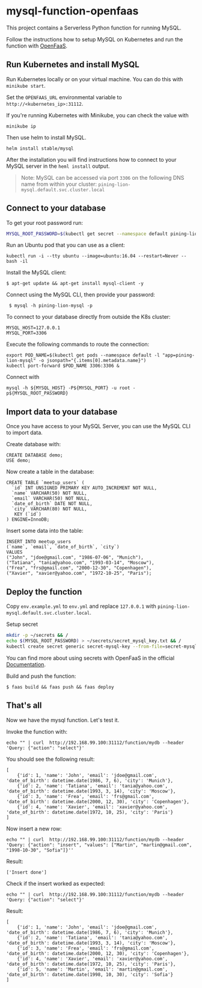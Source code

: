 # mysql-function-openfaas

This project contains a Serverless Python function for running MySQL.

Follow the instructions how to setup MySQL on Kubernetes and run the function with [OpenFaaS](https://www.openfaas.com).

## Run Kubernetes and install MySQL

Run Kubernetes locally or on your virtual machine. You can do this with `minikube start`.

Set the `OPENFAAS_URL` environmental variable to `http://<kubernetes_ip>:31112`.


If you're running Kubernetes with Minikube, you can check the value with 
```
minikube ip
```

Then use helm to install MySQL.

```
helm install stable/mysql
```

After the installation you will find instructions how to connect to your MySQL server in the `heml install` output.

> Note: MySQL can be accessed via port `3306` on the following DNS name from within your cluster:
`pining-lion-mysql.default.svc.cluster.local`

## Connect to your database

To get your root password run:

```bash
MYSQL_ROOT_PASSWORD=$(kubectl get secret --namespace default pining-lion-mysql -o jsonpath="{.data.mysql-root-password}" | base64 --decode; echo)
```

Run an Ubuntu pod that you can use as a client:
```
kubectl run -i --tty ubuntu --image=ubuntu:16.04 --restart=Never -- bash -il
```

Install the MySQL client:
```
$ apt-get update && apt-get install mysql-client -y
```

Connect using the MySQL CLI, then provide your password:
```
 $ mysql -h pining-lion-mysql -p
```

To connect to your database directly from outside the K8s cluster:
```
MYSQL_HOST=127.0.0.1
MYSQL_PORT=3306
```

Execute the following commands to route the connection:
```
export POD_NAME=$(kubectl get pods --namespace default -l "app=pining-lion-mysql" -o jsonpath="{.items[0].metadata.name}")
kubectl port-forward $POD_NAME 3306:3306 &
```

Connect with
```
mysql -h ${MYSQL_HOST} -P${MYSQL_PORT} -u root -p${MYSQL_ROOT_PASSWORD}
```

## Import data to your database

Once you have access to your MySQL Server, you can use the MySQL CLI to import data.

Create database with:
```mysql
CREATE DATABASE demo;
USE demo;
```

Now create a table in the database:
```mysql
CREATE TABLE `meetup_users` (
  `id` INT UNSIGNED PRIMARY KEY AUTO_INCREMENT NOT NULL,
  `name` VARCHAR(50) NOT NULL,
  `email` VARCHAR(50) NOT NULL,
  `date_of_birth` DATE NOT NULL,
  `city` VARCHAR(80) NOT NULL,
   KEY (`id`)
) ENGINE=InnoDB;
```

Insert some data into the table:
```mysql
INSERT INTO meetup_users
(`name`, `email`, `date_of_birth`, `city`)
VALUES
("John", "jdoe@gmail.com", "1986-07-06", "Munich"),
("Tatiana", "tania@yahoo.com", "1993-03-14", "Moscow"),
("Frea", "frs@gmail.com", "2000-12-30", "Copenhagen"),
("Xavier", "xavier@yahoo.com", "1972-10-25", "Paris");
```

## Deploy the function

Copy `env.example.yml` to `env.yml` and replace `127.0.0.1`  with `pining-lion-mysql.default.svc.cluster.local`.

Setup secret

```bash
mkdir -p ~/secrets && /
echo $(MYSQL_ROOT_PASSWORD) > ~/secrets/secret_mysql_key.txt && /
kubectl create secret generic secret-mysql-key --from-file=secret-mysql-key=$HOME/secrets/secret_mysql_key.txt --namespace openfaas-fn
```

You can find more about using secrets with OpenFaaS in the official [Documentation](https://docs.openfaas.com/reference/secrets/#define-a-secret-in-kubernetes).

Build and push the function:

```
$ faas build && faas push && faas deploy 
```

## That's all

Now we have the mysql function. Let's test it.

Invoke the function with:

```
echo "" | curl  http://192.168.99.100:31112/function/mydb --header 'Query: {"action": "select"}'
```

You should see the following result:
```
[
    {'id': 1, 'name': 'John', 'email': 'jdoe@gmail.com', 'date_of_birth': datetime.date(1986, 7, 6), 'city': 'Munich'},
    {'id': 2, 'name': 'Tatiana', 'email': 'tania@yahoo.com', 'date_of_birth': datetime.date(1993, 3, 14), 'city': 'Moscow'},
    {'id': 3, 'name': 'Frea', 'email': 'frs@gmail.com', 'date_of_birth': datetime.date(2000, 12, 30), 'city': 'Copenhagen'},
    {'id': 4, 'name': 'Xavier', 'email': 'xavier@yahoo.com', 'date_of_birth': datetime.date(1972, 10, 25), 'city': 'Paris'}
]
```

Now insert a new row:
```
echo "" | curl  http://192.168.99.100:31112/function/mydb --header 'Query: {"action": "insert", "values": ["Martin", "martin@gmail.com", "1998-10-30", "Sofia"]}''
```

Result:
```
['Insert done']
```

Check if the insert worked as expected:
```
echo "" | curl  http://192.168.99.100:31112/function/mydb --header 'Query: {"action": "select"}'
```

Result:
```
[
    {'id': 1, 'name': 'John', 'email': 'jdoe@gmail.com', 'date_of_birth': datetime.date(1986, 7, 6), 'city': 'Munich'},
    {'id': 2, 'name': 'Tatiana', 'email': 'tania@yahoo.com', 'date_of_birth': datetime.date(1993, 3, 14), 'city': 'Moscow'},
    {'id': 3, 'name': 'Frea', 'email': 'frs@gmail.com', 'date_of_birth': datetime.date(2000, 12, 30), 'city': 'Copenhagen'},
    {'id': 4, 'name': 'Xavier', 'email': 'xavier@yahoo.com', 'date_of_birth': datetime.date(1972, 10, 25), 'city': 'Paris'},
    {'id': 5, 'name': 'Martin', 'email': 'martin@gmail.com', 'date_of_birth': datetime.date(1998, 10, 30), 'city': 'Sofia'}
]
```